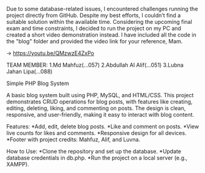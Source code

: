 Due to some database-related issues, I encountered challenges running the project directly from GitHub. Despite my best efforts, I couldn’t find a suitable solution within the available time. Considering the upcoming final exam and time constraints, I decided to run the project on my PC and created a short video demonstration instead. I have included all the code in the "blog" folder and provided the video link for your reference, Mam.

-> https://youtu.be/QMzwzE4ZxPo

TEAM MEMBER:
1.Md Mahfuz(...057)
2.Abdullah Al Alif(...051)
3.Lubna Jahan Lipa(...088)

Simple PHP Blog System

A basic blog system built using PHP, MySQL, and HTML/CSS. This project demonstrates CRUD operations for blog posts, with features like creating, editing, deleting, liking, and commenting on posts. The design is clean, responsive, and user-friendly, making it easy to interact with blog content.

Features:
 *Add, edit, delete blog posts.
 *Like and comment on posts.
 *View live counts for likes and comments.
 *Responsive design for all devices.
 *Footer with project credits: Mahfuz, Alif, and Luvna.

How to Use:
 *Clone the repository and set up the database.
 *Update database credentials in db.php.
 *Run the project on a local server (e.g., XAMPP).
 
